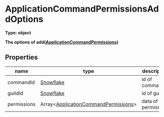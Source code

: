 # ApplicationCommandPermissionsAddOptions  
  
**Type: object**  
  
**The options of add([ApplicationCommandPermissions](https://github.com/Mametaro-discord/discord-slash-commands-v12/blob/master/docs/types/ApplicationCommandPermissions.md))**  

## Properties  
name|type|description  
---|---|---  
commandId|[Snowflake](https://discord.js.org/#/docs/main/v12/typedef/Snowflake)|id of command  
guildId|[Snowflake](https://discord.js.org/#/docs/main/v12/typedef/Snowflake)|id of guild  
permissions|Array<[ApplicationCommandPermissions](https://github.com/Mametaro-discord/discord-slash-commands-v12/blob/master/docs/types/ApplicationCommandPermissions.md)>|data of permissions  